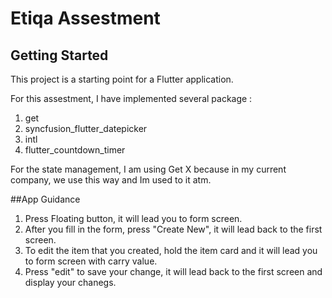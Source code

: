 # Etiqa Assestment

## Getting Started

This project is a starting point for a Flutter application.

For this assestment, I have implemented several package : 

1) get 
2) syncfusion_flutter_datepicker
3) intl
4) flutter_countdown_timer

For the state management, I am using Get X because in my current company, we use this way and Im used to it atm.

##App Guidance

1) Press Floating button, it will lead you to form screen. 
2) After you fill in the form, press "Create New", it will lead back to the first screen.
3) To edit the item that you created, hold the item card and it will lead you to form screen with carry value.
4) Press "edit" to save your change, it will lead back to the first screen and display your chanegs.


